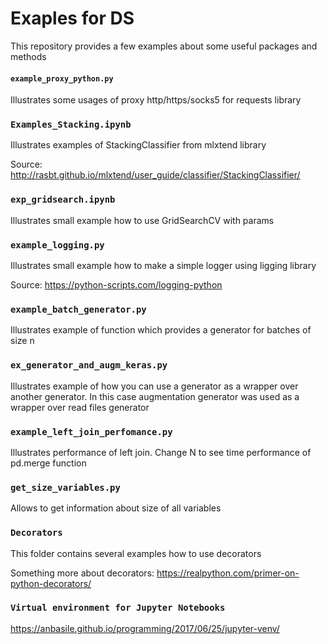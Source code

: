 # Exaples for DS

This repository provides a few examples about some useful packages and methods

#### `example_proxy_python.py` 
Illustrates some usages of proxy http/https/socks5 for requests library

### `Examples_Stacking.ipynb`
Illustrates examples of StackingClassifier from mlxtend library

Source:
http://rasbt.github.io/mlxtend/user_guide/classifier/StackingClassifier/

### `exp_gridsearch.ipynb`
Illustrates small example how to use GridSearchCV with params

### `example_logging.py`
Illustrates small example how to make a simple logger using ligging library

Source:
https://python-scripts.com/logging-python

### `example_batch_generator.py`
Illustrates example of function which provides a generator for batches of size n

### `ex_generator_and_augm_keras.py`
Illustrates example of how you can use a generator as a wrapper over another generator.
In this case augmentation generator was used as a wrapper over read files generator

### `example_left_join_perfomance.py`
Illustrates performance of left join. Change N to see time performance of pd.merge function

### `get_size_variables.py`
Allows to get information about size of all variables

### `Decorators`
This folder contains several examples how to use decorators

Something more about decorators:
https://realpython.com/primer-on-python-decorators/

### `Virtual environment for Jupyter Notebooks`
https://anbasile.github.io/programming/2017/06/25/jupyter-venv/
